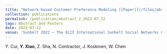 ```yaml
---
title: "Network-based Customer Preference Modeling [[Paper]](/files/abstract2.pdf)"
collection: publications
permalink: /publication/abstract_2_2022_07_12
tags: Abstract and Posters
date: 2022-07-12
venue: 'Sunbelt 2022 – The XLII International Sunbelt Social Networks Conference, July 12-16, 2022, Cairns, Australia.'
---
```

Y. Cui, **Y. Xiao**, Z. Sha, N. Contractor, J. Koskinen, W. Chen
